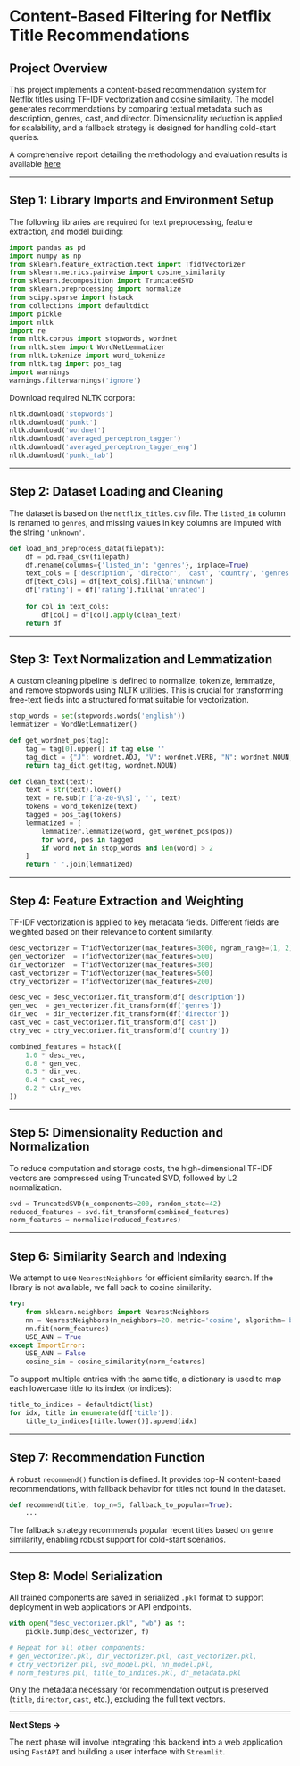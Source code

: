 # Content-Based Filtering for Netflix Title Recommendations
## Project Overview

This project implements a content-based recommendation system for Netflix titles using TF-IDF vectorization and cosine similarity. The model generates recommendations by comparing textual metadata such as description, genres, cast, and director. Dimensionality reduction is applied for scalability, and a fallback strategy is designed for handling cold-start queries.

A comprehensive report detailing the methodology and evaluation results is available [here](https://github.com/your-username/model-deployment/blob/main/streamlit/netflix-hybrid-recommender/final-report.pdf)


---

## Step 1: Library Imports and Environment Setup

The following libraries are required for text preprocessing, feature extraction, and model building:

```python
import pandas as pd
import numpy as np
from sklearn.feature_extraction.text import TfidfVectorizer
from sklearn.metrics.pairwise import cosine_similarity
from sklearn.decomposition import TruncatedSVD
from sklearn.preprocessing import normalize
from scipy.sparse import hstack
from collections import defaultdict
import pickle
import nltk
import re
from nltk.corpus import stopwords, wordnet
from nltk.stem import WordNetLemmatizer
from nltk.tokenize import word_tokenize
from nltk.tag import pos_tag
import warnings
warnings.filterwarnings('ignore')
````

Download required NLTK corpora:

```python
nltk.download('stopwords')
nltk.download('punkt')
nltk.download('wordnet')
nltk.download('averaged_perceptron_tagger')
nltk.download('averaged_perceptron_tagger_eng')
nltk.download('punkt_tab')
```

---

## Step 2: Dataset Loading and Cleaning

The dataset is based on the `netflix_titles.csv` file. The `listed_in` column is renamed to `genres`, and missing values in key columns are imputed with the string `'unknown'`.

```python
def load_and_preprocess_data(filepath):
    df = pd.read_csv(filepath)
    df.rename(columns={'listed_in': 'genres'}, inplace=True)
    text_cols = ['description', 'director', 'cast', 'country', 'genres']
    df[text_cols] = df[text_cols].fillna('unknown')
    df['rating'] = df['rating'].fillna('unrated')
    
    for col in text_cols:
        df[col] = df[col].apply(clean_text)
    return df
```

---

## Step 3: Text Normalization and Lemmatization

A custom cleaning pipeline is defined to normalize, tokenize, lemmatize, and remove stopwords using NLTK utilities. This is crucial for transforming free-text fields into a structured format suitable for vectorization.

```python
stop_words = set(stopwords.words('english'))
lemmatizer = WordNetLemmatizer()

def get_wordnet_pos(tag):
    tag = tag[0].upper() if tag else ''
    tag_dict = {"J": wordnet.ADJ, "V": wordnet.VERB, "N": wordnet.NOUN, "R": wordnet.ADV}
    return tag_dict.get(tag, wordnet.NOUN)

def clean_text(text):
    text = str(text).lower()
    text = re.sub(r'[^a-z0-9\s]', '', text)
    tokens = word_tokenize(text)
    tagged = pos_tag(tokens)
    lemmatized = [
        lemmatizer.lemmatize(word, get_wordnet_pos(pos))
        for word, pos in tagged
        if word not in stop_words and len(word) > 2
    ]
    return ' '.join(lemmatized)
```

---

## Step 4: Feature Extraction and Weighting

TF-IDF vectorization is applied to key metadata fields. Different fields are weighted based on their relevance to content similarity.

```python
desc_vectorizer = TfidfVectorizer(max_features=3000, ngram_range=(1, 2))
gen_vectorizer  = TfidfVectorizer(max_features=500)
dir_vectorizer  = TfidfVectorizer(max_features=300)
cast_vectorizer = TfidfVectorizer(max_features=500)
ctry_vectorizer = TfidfVectorizer(max_features=200)

desc_vec = desc_vectorizer.fit_transform(df['description'])
gen_vec  = gen_vectorizer.fit_transform(df['genres'])
dir_vec  = dir_vectorizer.fit_transform(df['director'])
cast_vec = cast_vectorizer.fit_transform(df['cast'])
ctry_vec = ctry_vectorizer.fit_transform(df['country'])

combined_features = hstack([
    1.0 * desc_vec,
    0.8 * gen_vec,
    0.5 * dir_vec,
    0.4 * cast_vec,
    0.2 * ctry_vec
])
```

---

## Step 5: Dimensionality Reduction and Normalization

To reduce computation and storage costs, the high-dimensional TF-IDF vectors are compressed using Truncated SVD, followed by L2 normalization.

```python
svd = TruncatedSVD(n_components=200, random_state=42)
reduced_features = svd.fit_transform(combined_features)
norm_features = normalize(reduced_features)
```

---

## Step 6: Similarity Search and Indexing

We attempt to use `NearestNeighbors` for efficient similarity search. If the library is not available, we fall back to cosine similarity.

```python
try:
    from sklearn.neighbors import NearestNeighbors
    nn = NearestNeighbors(n_neighbors=20, metric='cosine', algorithm='brute')
    nn.fit(norm_features)
    USE_ANN = True
except ImportError:
    USE_ANN = False
    cosine_sim = cosine_similarity(norm_features)
```

To support multiple entries with the same title, a dictionary is used to map each lowercase title to its index (or indices):

```python
title_to_indices = defaultdict(list)
for idx, title in enumerate(df['title']):
    title_to_indices[title.lower()].append(idx)
```

---

## Step 7: Recommendation Function

A robust `recommend()` function is defined. It provides top-N content-based recommendations, with fallback behavior for titles not found in the dataset.

```python
def recommend(title, top_n=5, fallback_to_popular=True):
    ...
```

The fallback strategy recommends popular recent titles based on genre similarity, enabling robust support for cold-start scenarios.

---

## Step 8: Model Serialization

All trained components are saved in serialized `.pkl` format to support deployment in web applications or API endpoints.

```python
with open("desc_vectorizer.pkl", "wb") as f:
    pickle.dump(desc_vectorizer, f)

# Repeat for all other components:
# gen_vectorizer.pkl, dir_vectorizer.pkl, cast_vectorizer.pkl, 
# ctry_vectorizer.pkl, svd_model.pkl, nn_model.pkl, 
# norm_features.pkl, title_to_indices.pkl, df_metadata.pkl
```

Only the metadata necessary for recommendation output is preserved (`title`, `director`, `cast`, etc.), excluding the full text vectors.

---

**Next Steps →**

The next phase will involve integrating this backend into a web application using `FastAPI` and building a user interface with `Streamlit`.
